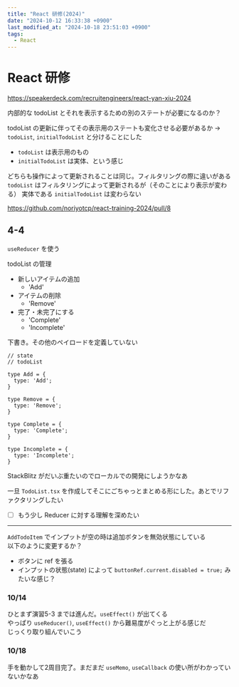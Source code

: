 ```yaml
---
title: "React 研修(2024)"
date: "2024-10-12 16:33:38 +0900"
last_modified_at: "2024-10-18 23:51:03 +0900"
tags:
  - React
---
```


# React 研修
https://speakerdeck.com/recruitengineers/react-yan-xiu-2024

内部的な todoList とそれを表示するための別のステートが必要になるのか？  

todoList の更新に伴ってその表示用のステートも変化させる必要があるか
-> `todoList`, `initialTodoList` と分けることにした

- `todoList` は表示用のもの
- `initialTodoList` は実体、という感じ

どちらも操作によって更新されることは同じ。フィルタリングの際に違いがある  
`todoList` はフィルタリングによって更新されるが（そのことにより表示が変わる） 実体である `initialTodoList` は変わらない

https://github.com/noriyotcp/react-training-2024/pull/8

## 4-4
`useReducer` を使う

todoList の管理

- 新しいアイテムの追加
  - 'Add'
- アイテムの削除
  - 'Remove'
- 完了・未完了にする
  - 'Complete'
  - 'Incomplete'

下書き。その他のペイロードを定義していない

```tsx
// state
// todoList

type Add = {
  type: 'Add';
}

type Remove = {
  type: 'Remove';
}

type Complete = {
  type: 'Complete';
}

type Incomplete = {
  type: 'Incomplete';
}
```

StackBlitz がだいぶ重たいのでローカルでの開発にしようかなあ

一旦 `TodoList.tsx` を作成してそこにごちゃっとまとめる形にした。あとでリファクタリングしたい

- [ ] もう少し Reducer に対する理解を深めたい

---

`AddTodoItem` でインプットが空の時は追加ボタンを無効状態にしている  
以下のように変更するか？

- ボタンに ref を張る
- インプットの状態(state) によって `buttonRef.current.disabled = true;` みたいな感じ？

### 10/14
ひとまず演習5-3 までは進んだ。`useEffect()` が出てくる  
やっぱり `useReducer()`, `useEffect()` から難易度がぐっと上がる感じだ  
じっくり取り組んでいこう

### 10/18
手を動かして2周目完了。まだまだ `useMemo`, `useCallback` の使い所がわかっていないかなあ

